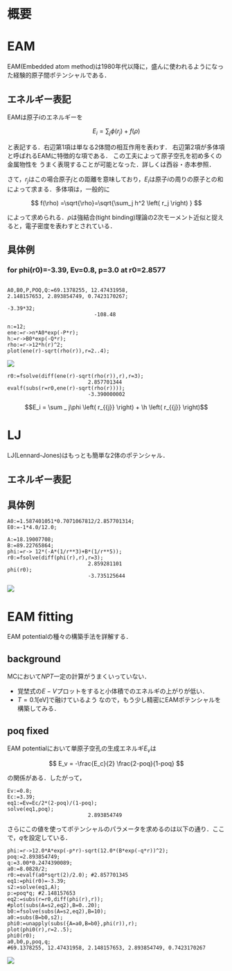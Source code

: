 # 概要
# EAM
EAM(Embedded atom method)は1980年代以降に，盛んに使われるようになった経験的原子間ポテンシャルである．

## エネルギー表記
EAMは原子$i$のエネルギーを

$$
E_i = \sum_j\phi \left( r_j \right) + f(\rho)
$$

と表記する．右辺第1項は単なる2体間の相互作用を表わす．
右辺第2項が多体項と呼ばれるEAMに特徴的な項である．
この工夫によって原子空孔を初め多くの金属物性を
うまく表現することが可能となった．詳しくは西谷・赤本参照．

さて，$r_j$はこの場合原子$j$との距離を意味しており，$E_i$は原子$i$の周りの原子との和によって求まる．多体項は，一般的に

$$
f(\rho) =\sqrt{\rho}=\sqrt{\sum_j h^2 \left( r_j \right) }
$$

によって求められる．$\rho$は強結合(tight binding)理論の2次モーメント近似と捉えると，電子密度を表わすとされている．

## 具体例
### for phi(r0)=-3.39, Ev=0.8, p=3.0 at r0=2.8577
```maple

A0,B0,P,POQ,Q:=69.1378255, 12.47431958,
2.148157653, 2.893854749, 0.7423170267;

-3.39*32;
                            -108.48
```
```
n:=12;
ene:=r->n*A0*exp(-P*r);
h:=r->B0*exp(-Q*r);
rho:=r->12*h(r)^2;
plot(ene(r)-sqrt(rho(r)),r=2..4);
```
![](eam_ev_plot.gif)
```
r0:=fsolve(diff(ene(r)-sqrt(rho(r)),r),r=3);
                          2.857701344
evalf(subs(r=r0,ene(r)-sqrt(rho(r))));
                          -3.390000002
```
```math
E_i = \sum _ j\phi \left( r_{{j}} \right) + \h \left( r_{{j}} \right)
```

# LJ
LJ(Lennard-Jones)はもっとも簡単な2体のポテンシャル．

## エネルギー表記

## 具体例
```maple
A0:=1.587401051*0.7071067812/2.857701314;
E0:=-1*4.0/12.0;

A:=18.19007708;
B:=89.22765864;
phi:=r-> 12*(-A*(1/r**3)+B*(1/r**5));
r0:=fsolve(diff(phi(r),r),r=3);
                          2.859281101
phi(r0);
                          -3.735125644
```

![](lj_ev_plot.gif)

# EAM fitting

EAM potentialの種々の構築手法を詳解する．
## background
MCにおいて$NPT$一定の計算がうまくいっていない．
- 覚埜式の$E-V$プロットをすると小体積でのエネルギの上がりが低い．
- $T=0.1$[eV]で融けているよう
なので，もう少し精密にEAMポテンシャルを構築してみる．

## poq fixed

EAM potentialにおいて単原子空孔の生成エネルギ$E_v$は

$$
E_v = -\frac{E_c}{2} \frac{2-poq}{1-poq}
$$

の関係がある．したがって，
```maple
Ev:=0.8;                         
Ec:=3.39;                    
eq1:=Ev=Ec/2*(2-poq)/(1-poq);
solve(eq1,poq);              
                          2.893854749
```

さらにこの値を使ってポテンシャルのパラメータを求めるのは以下の通り．ここで，$q$を設定している．

```
phi:=r->12.0*A*exp(-p*r)-sqrt(12.0*(B*exp(-q*r))^2);
poq:=2.893854749;
q:=3.00*0.2474390089;
a0:=8.0828/2;     
r0:=evalf(a0*sqrt(2)/2.0); #2.857701345
eq1:=phi(r0)=-3.39;
s2:=solve(eq1,A);
p:=poq*q; #2.148157653
eq2:=subs(r=r0,diff(phi(r),r));
#plot(subs(A=s2,eq2),B=0..20);
b0:=fsolve(subs(A=s2,eq2),B=10);
a0:=subs(B=b0,s2);
phi0:=unapply(subs({A=a0,B=b0},phi(r)),r);
plot(phi0(r),r=2..5);
phi0(r0);
a0,b0,p,poq,q;
#69.1378255, 12.47431958, 2.148157653, 2.893854749, 0.7423170267
```
![](eam_ev.png)
